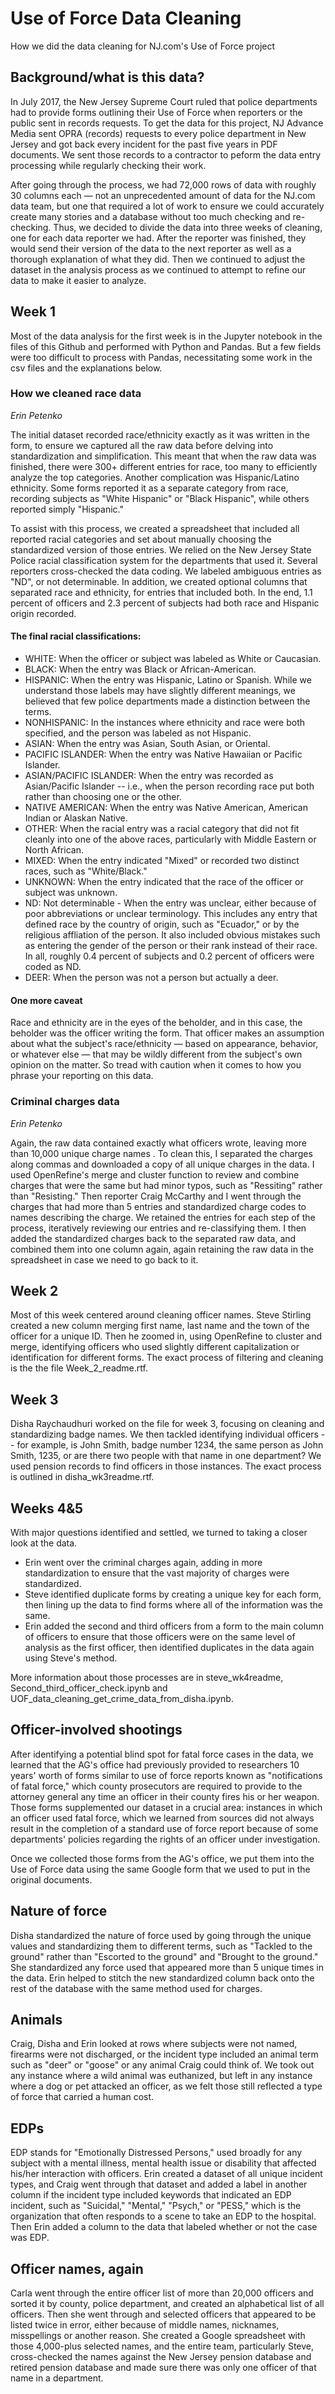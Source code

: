 # Use of Force Data Cleaning
How we did the data cleaning for NJ.com's Use of Force project

## Background/what is this data?
In July 2017, the New Jersey Supreme Court ruled that police departments had to provide forms outlining their Use of Force when reporters or the public sent in records requests. To get the data for this project, NJ Advance Media sent OPRA (records) requests to every police department in New Jersey and got back every incident for the past five years in PDF documents. We sent those records to a contractor to peform the data entry processing while regularly checking their work.

After going through the process, we had 72,000 rows of data with roughly 30 columns each — not an unprecedented amount of data for the NJ.com data team, but one that required a lot of work to ensure we could accurately create many stories and a database without too much checking and re-checking. Thus, we decided to divide the data into three weeks of cleaning, one for each data reporter we had. After the reporter was finished, they would send their version of the data to the next reporter as well as a thorough explanation of what they did. Then we continued to adjust the dataset in the analysis process as we continued to attempt to refine our data to make it easier to analyze.

## Week 1

Most of the data analysis for the first week is in the Jupyter notebook in the files of this Github and performed with Python and Pandas. But a few fields were too difficult to process with Pandas, necessitating some work in the csv files and the explanations below.

### How we cleaned race data
_Erin Petenko_

The initial dataset recorded race/ethnicity exactly as it was written in the form, to ensure we captured all the raw data before delving into standardization and simplification. This meant that when the raw data was finished, there were 300+ different entries for race, too many to efficiently analyze the top categories. Another complication was Hispanic/Latino ethnicity. Some forms reported it as a separate category from race, recording subjects as "White Hispanic" or "Black Hispanic", while others reported simply "Hispanic."

To assist with this process, we created a spreadsheet that included all reported racial categories and set about manually choosing the standardized version of those entries. We relied on the New Jersey State Police racial classification system for the departments that used it. Several reporters cross-checked the data coding. We labeled ambiguous entries as "ND", or not determinable. In addition, we created optional columns that separated race and ethnicity, for entries that included both. In the end, 1.1 percent of officers and 2.3 percent of subjects had both race and Hispanic origin recorded.

#### The final racial classifications:

- WHITE: When the officer or subject was labeled as White or Caucasian.
- BLACK: When the entry was Black or African-American.
- HISPANIC: When the entry was Hispanic, Latino or Spanish. While we understand those labels may have slightly different meanings, we believed that few police departments made a distinction between the terms.
- NONHISPANIC: In the instances where ethnicity and race were both specified, and the person was labeled as not Hispanic.
- ASIAN: When the entry was Asian, South Asian, or Oriental.
- PACIFIC ISLANDER: When the entry was Native Hawaiian or Pacific Islander.
- ASIAN/PACIFIC ISLANDER: When the entry was recorded as Asian/Pacific Islander -- i.e., when the person recording race put both rather than choosing one or the other.
- NATIVE AMERICAN: When the entry was Native American, American Indian or Alaskan Native.
- OTHER: When the racial entry was a racial category that did not fit cleanly into one of the above races, particularly with Middle Eastern or North African.
- MIXED: When the entry indicated "Mixed" or recorded two distinct races, such as "White/Black."
- UNKNOWN: When the entry indicated that the race of the officer or subject was unknown.
- ND: Not determinable - When the entry was unclear, either because of poor abbreviations or unclear terminology. This includes any entry that defined race by the country of origin, such as "Ecuador," or by the religious affliation of the person. It also included obvious mistakes such as entering the gender of the person or their rank instead of their race. In all, roughly 0.4 percent of subjects and 0.2 percent of officers were coded as ND.
- DEER: When the person was not a person but actually a deer.

#### One more caveat

Race and ethnicity are in the eyes of the beholder, and in this case, the beholder was the officer writing the form. That officer makes an assumption about what the subject's race/ethnicity — based on appearance, behavior, or whatever else — that may be wildly different from the subject's own opinion on the matter. So tread with caution when it comes to how you phrase your reporting on this data.

### Criminal charges data

_Erin Petenko_

Again, the raw data contained exactly what officers wrote, leaving more than 10,000 unique charge names . To clean this, I separated the charges along commas and downloaded a copy of all unique charges in the data. I used OpenRefine's merge and cluster function to review and combine charges that were the same but had minor typos, such as "Ressiting" rather than "Resisting." Then reporter Craig McCarthy and I went through the charges that had more than 5 entries and standardized charge codes to names describing the charge. We retained the entries for each step of the process, iteratively reviewing our entries and re-classifying them. I then added the standardized charges back to the separated raw data, and combined them into one column again, again retaining the raw data in the spreadsheet in case we need to go back to it.

## Week 2
Most of this week centered around cleaning officer names. Steve Stirling created a new column merging first name, last name and the town of the officer for a unique ID. Then he zoomed in, using OpenRefine to cluster and merge, identifying officers who used slightly different capitalization or identification for different forms. The exact process of filtering and cleaning is the the file Week_2_readme.rtf.

## Week 3
Disha Raychaudhuri worked on the file for week 3, focusing on cleaning and standardizing badge names. We then tackled identifying individual officers -- for example, is John Smith, badge number 1234, the same person as John Smith, 1235, or are there two people with that name in one department? We used pension records to find officers in those instances. The exact process is outlined in disha_wk3readme.rtf.

## Weeks 4&5
With major questions identified and settled, we turned to taking a closer look at the data. 
- Erin went over the criminal charges again, adding in more standardization to ensure that the vast majority of charges were standardized. 
- Steve identified duplicate forms by creating a unique key for each form, then lining up the data to find forms where all of the information was the same. 
- Erin added the second and third officers from a form to the main column of officers to ensure that those officers were on the same level of analysis as the first officer, then identified duplicates in the data again using Steve's method. 

More information about those processes are in steve_wk4readme, Second_third_officer_check.ipynb and UOF_data_cleaning_get_crime_data_from_disha.ipynb.

## Officer-involved shootings
After identifying a potential blind spot for fatal force cases in the data, we learned that the AG's office had previously provided to researchers 10 years' worth of forms similar to use of force reports known as "notifications of fatal force," which county prosecutors are required to provide to the attorney general any time an officer in their county fires his or her weapon. Those forms supplemented our dataset in a crucial area: instances in which an officer used fatal force, which we learned from sources did not always result in the completion of a standard use of force report because of some departments' policies regarding the rights of an officer under investigation.

Once we collected those forms from the AG's office, we put them into the Use of Force data using the same Google form that we used to put in the original documents.


## Nature of force
Disha standardized the nature of force used by going through the unique values and standardizing them to different terms, such as "Tackled to the ground" rather than "Escorted to the ground" and "Brought to the ground." She standardized any force used that appeared more than 5 unique times in the data. Erin helped to stitch the new standardized column back onto the rest of the database with the same method used for charges.

## Animals
Craig, Disha and Erin looked at rows where subjects were not named, firearms were not discharged, or the incident type included an animal term such as "deer" or "goose" or any animal Craig could think of. We took out any instance where a wild animal was euthanized, but left in any instance where a dog or pet attacked an officer, as we felt those still reflected a type of force that carried a human cost.

## EDPs
EDP stands for "Emotionally Distressed Persons," used broadly for any subject with a mental illness, mental health issue or disability that affected his/her interaction with officers. Erin created a dataset of all unique incident types, and Craig went through that dataset and added a label in another column if the incident type included keywords that indicated an EDP incident, such as "Suicidal," "Mental," "Psych," or "PESS," which is the organization that often responds to a scene to take an EDP to the hospital. Then Erin added a column to the data that labeled whether or not the case was EDP.

## Officer names, again
Carla went through the entire officer list of more than 20,000 officers and sorted it by county, police department, and created an alphabetical list of all officers. Then she went through and selected officers that appeared to be listed twice in error, either because of middle names, nicknames, misspellings or another reason. She created a Google spreadsheet with those 4,000-plus selected names, and the entire team, particularly Steve, cross-checked the names against the New Jersey pension database and retired pension database and made sure there was only one officer of that name in a department.
